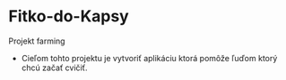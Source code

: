 # Fitko-do-Kapsy
Projekt farming
- Cieľom tohto projektu je vytvoriť aplikáciu ktorá pomôže ľuďom ktorý chcú začať cvičiť.
